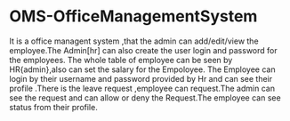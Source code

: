 # OMS-OfficeManagementSystem
It is a office managent system ,that the admin can add/edit/view the employee.The Admin[hr] can also create the user login and password for the employees. The whole table of employee can be seen by HR{admin},also can set the salary for the Empoloyee.
The Employee can login by their username and password provided by Hr and can see their profile .There is the leave request ,employee can request.The admin can see the request and can allow or deny the Request.The employee can see status from their profile.
